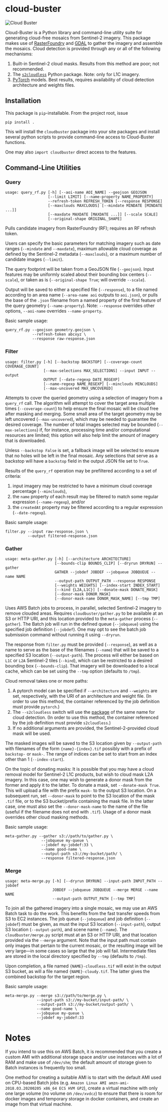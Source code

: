 # cloud-buster

![Cloud Buster](https://user-images.githubusercontent.com/11281373/72922457-f7a3d080-3d44-11ea-9032-fc80166a5389.jpg)

Cloud-Buster is a Python library and command-line utility suite for generating cloud-free mosaics from Sentinel-2 imagery.  This package makes use of [RasterFoundry](https://rasterfoundry.azavea.com/) and [GDAL](https://gdal.org) to gather the imagery and assemble the mosaics.  Cloud detection is provided through any or all of the following mechanisms:
1. Built-in Sentinel-2 cloud masks.  Results from this method are poor; not recommended.
2. The [`s2cloudless`](https://github.com/sentinel-hub/sentinel2-cloud-detector) Python package.  Note: only for L1C imagery.
3. [PyTorch](https://pytorch.org/) models.  Best results, requires availability of cloud detection architecture and weights files.

## Installation

This package is `pip`-installable.  From the project root, issue
```
pip install .
```
This will install the `cloudbuster` package into your site packages and install several python scripts to provide command-line access to Cloud-Buster functions.

One may also `import cloudbuster` direct access to the features.

## Command-Line Utilities

### Query

```
usage: query_rf.py [-h] [--aoi-name AOI_NAME] --geojson GEOJSON
                   [--limit LIMIT] [--name-property NAME_PROPERTY]
                   --refresh-token REFRESH_TOKEN [--response RESPONSE]
                   [--maxclouds MAXCLOUDS] [--mindate MINDATE [MINDATE ...]]
                   [--maxdate MAXDATE [MAXDATE ...]] [--scale SCALE]
                   [--original-shape ORIGINAL_SHAPE]
```

Pulls candidate imagery from RasterFoundry (RF); requires an RF refresh token.

Users can specify the basic parameters for matching imagery such as date ranges (`--mindate` and `--maxdate`), maximum allowable cloud coverage as defined by the Sentinel-2 metadata (`--maxclouds`), or a maximum number of candidate images (`--limit`).

The query footprint will be taken from a GeoJSON file (`--geojson`). Input features may be uniformly scaled about their bounding box centers (`--scale`), or taken as is (`--original-shape True`; will override `--scale`).

Output will be saved to either a specified file (`--response`), to a file named according to an area name (`--area-name aoi` outputs to `aoi.json`), or pulls the base of the `.json` filename from a named property of the first feature of the query geometry (`--name-property`).  Note: `--response` overrides other options, `--aoi-name` overrides `--name-property`.

Basic sample usage:
```
query_rf.py --geojson geometry.geojson \
            --refresh-token abcxyz \
            --response raw-response.json
```

### Filter

```
usage: filter.py [-h] [--backstop BACKSTOP] [--coverage-count COVERAGE_COUNT]
                 [--max-selections MAX_SELECTIONS] --input INPUT --output
                 OUTPUT [--date-regexp DATE_REGEXP]
                 [--name-regexp NAME_REGEXP] [--minclouds MINCLOUDS]
                 [--max-uncovered MAX_UNCOVERED]
```

Attempts to cover the queried geometry using a selection of imagery from a `query_rf` call.  The algorithm will attempt to cover the target area multiple times (`--coverage-count`) to help ensure the final mosaic will be cloud free after masking and merging.  Some small area of the target geometry may be left uncovered (`--max-uncovered`), which may be needed to guarantee the desired coverage.  The number of total images selected may be bounded (`--max-selections`) if, for instance, processing time and/or computational resources are limited; this option will also help limit the amount of imagery that is downloaded.

Unless `--backstop False` is set, a fallback image will be selected to ensure that no holes will be left in the final mosaic.  Any selections that serve as a backstop will have a `backstop` field in the output JSON file set to `True`.

Results of the `query_rf` operation may be prefiltered according to a set of criteria:
1. input imagery may be restricted to have a minimum cloud coverage percentage (`--minclouds`),
2. the `name` property of each result may be filtered to match some regular expression (`--name-regexp`), and/or
3. the `createdAt` property may be filtered according to a regular expression (`--date-regexp`).

Basic sample usage:
```
filter.py --input raw-response.json \
          --output filtered-response.json
```

### Gather

```
usage: meta-gather.py [-h] [--architecture ARCHITECTURE]
                      [--bounds-clip BOUNDS_CLIP] [--dryrun DRYRUN] --gather
                      GATHER --jobdef JOBDEF --jobqueue JOBQUEUE --name NAME
                      --output-path OUTPUT_PATH --response RESPONSE
                      [--weights WEIGHTS] [--index-start INDEX_START]
                      [--kind {L2A,L1C}] [--donate-mask DONATE_MASK]
                      [--donor-mask DONOR_MASK]
                      [--donor-mask-name DONOR_MASK_NAME] [--tmp TMP]
```

Uses AWS Batch jobs to process, in parallel, selected Sentinel-2 imagery to remove clouded areas.  Requires `cloudbuster/gather.py` to be available at an S3 or HTTP URI, and this location provided to the `meta-gather` process (`--gather`).  The Batch job will run in the defined queue (`--jobqueue`) using the specified job definition (`--jobdef`).  One may opt to see the batch job submission command without running it using `--dryrun`.

The response from `filter.py` must be provided (`--response`), as well as a name to serve as the base of the filenames (`--name`) that will be saved to a specified S3 location (`--output-path`).  The process will either be based on `L1C` or `L2A` Sentinel-2 tiles (`--kind`), which can be restricted to a desired bounding box (`--bounds-clip`).  That imagery will be downloaded to a local cache, which can be set using the `--tmp` option (defaults to `/tmp`).

Cloud removal takes one or more paths:
1. A pytorch model can be specified if `--architecture` and `--weights` are set, respectively, with the URI of an architecture and weight file.  (In order to use this method, the container referenced by the job definition must provide `pytorch`.)
2. The `--s2cloudless` switch will use the [package](https://github.com/sentinel-hub/sentinel2-cloud-detector) of the same name for cloud detection.  (In order to use this method, the container referenced by the job definition must provide `s2cloudless`.)
3. If no additional arguments are provided, the Sentinel-2-provided cloud mask will be used.

The masked images will be saved to the S3 location given by `--output-path` with filenames of the form `{name}-{index}.tif` possibly with a prefix of `backstop-` or `mask-`.  The range of indices can be set to start from an index other than 1 (`--index-start`).

On the topic of donating masks: It is possible that you may have a cloud removal model for Sentinel-2 L1C products, but wish to cloud mask L2A imagery.  In this case, one may wish to generate a donor mask from the former and apply it to the latter.  To donate a mask, set `--donate-mask True`.  This will upload a file with the prefix `mask-` to the output S3 location.  On a subsequent run, set `--donor-mask` to point to the S3 location of the mask `.tif` file, or to the S3 bucket/prefix containing the mask file.  In the latter case, one must also set the `--donor-mask-name` to the name of the file (useful if the filename does not end with `.tif`).  Usage of a donor mask overrides other cloud masking methods.

Basic sample usage:
```
meta-gather.py --gather s3://path/to/gather.py \
                --jobqueue my-queue \
                --jobdef my-jobdef:33 \
                --name good-name \
                --output-path s3://my-bucket/path/ \
                --response filtered-response.json
```

### Merge

```
usage: meta-merge.py [-h] [--dryrun DRYRUN] --input-path INPUT_PATH --jobdef
                     JOBDEF --jobqueue JOBQUEUE --merge MERGE --name NAME
                     --output-path OUTPUT_PATH [--tmp TMP]
```

To join all the gathered imagery into a single mosaic, we may use an AWS Batch task to do the work.  This benefits from the fast transfer speeds from S3 to EC2 instances.  The job queue (`--jobqueue`) and job definition (`--jobdef`) must be given, as must the input S3 location (`--input-path`), output S3 location (`--output-path`), and scene name (`--name`).  The `cloudbuster/merge.py` script must at an S3 or HTTP URI, and that location provided via the `--merge` argument.  Note that the input path must contain only images that pertain to the current mosaic, or the resulting image will be very large—in some cases so large that the job will fail.  Intermediate files are stored in the local directory specified by `--tmp` (defaults to `/tmp`).

Upon completion, a file named `{NAME}-cloudless.tif` will exist in the output S3 bucket, as will a file named `{NAME}-cloudy.tif`.  The latter gives the combined backstop for the target region.

Basic sample usage:
```
meta-merge.py --merge s3://path/to/merge.py \
              --input-path s3://my-bucket/input-path/ \
              --output-path s3://my-bucket/output-path/ \
              --name good-name \
              --jobqueue my-queue \
              --jobdef my-jobdef:33
```

# Notes #

If you intend to use this on AWS Batch, it is recommended that you create a custom AMI with additional storage space and/or use instances with a lot of RAM and make use of `/dev/shm`;  the default amount of storage given to Batch instances is frequently too small.

One method for creating a suitable AMI is to start with the default AMI used on CPU-based Batch jobs (e.g. `Amazon Linux AMI amzn-ami-2018.03.20200205 x86_64 ECS HVM GP2`), create a virtual machine with only one large volume (no volume on `/dev/xvdcz`) to ensure that there is room for docker images and temporary storage in docker containers, and create an image from that virtual machine.
